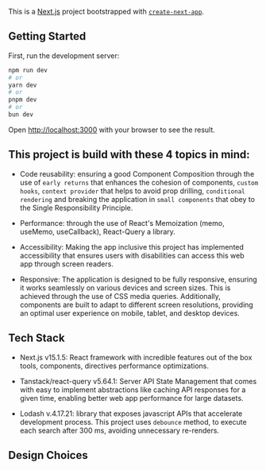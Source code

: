 This is a [Next.js](https://nextjs.org) project bootstrapped with [`create-next-app`](https://nextjs.org/docs/app/api-reference/cli/create-next-app).

## Getting Started

First, run the development server:

```bash
npm run dev
# or
yarn dev
# or
pnpm dev
# or
bun dev
```

Open [http://localhost:3000](http://localhost:3000) with your browser to see the result.

## This project is build with these 4 topics in mind:

- Code reusability: ensuring a good Component Composition through the use of `early returns` that enhances the cohesion of components, `custom hooks`, `context provider` that helps to avoid prop drilling, `conditional rendering` and breaking the application in `small components` that obey to the Single Responsibility Principle.

- Performance: through the use of React's Memoization (memo, useMemo, useCallback), React-Query a library.

- Accessibility: Making the app inclusive this project has implemented accessibility that ensures users with disabilities can access this web app through screen readers.

- Responsive: The application is designed to be fully responsive, ensuring it works seamlessly on various devices and screen sizes. This is achieved through the use of CSS media queries. Additionally, components are built to adapt to different screen resolutions, providing an optimal user experience on mobile, tablet, and desktop devices.

## Tech Stack

- Next.js v15.1.5: React framework with incredible features out of the box tools, components, directives performance optimizations.

- Tanstack/react-query v5.64.1: Server API State Management that comes with easy to implement abstractions like caching API responses for a given time, enabling better web app performance for large datasets.

- Lodash v.4.17.21: library that exposes javascript APIs that accelerate development process. This project uses `debounce` method, to execute each search after 300 ms, avoiding unnecessary re-renders.

## Design Choices
